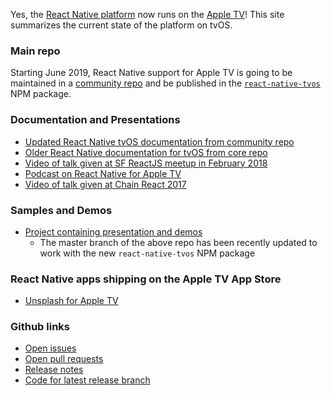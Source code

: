 <!-- ![Apple TV Demo GIF](./rnappletv.gif) -->

Yes, the [React Native platform](https://facebook.github.io/react-native) now runs on the [Apple TV](https://www.apple.com/tv/)! This site summarizes the current state of the platform on tvOS.

### Main repo

Starting June 2019, React Native support for Apple TV is going to be maintained in a [community repo](https://github.com/react-native-community/react-native-tvos) and be published in the [`react-native-tvos`](https://www.npmjs.com/package/react-native-tvos) NPM package.

### Documentation and Presentations

- [Updated React Native tvOS documentation from community repo](https://github.com/react-native-community/react-native-tvos/blob/master/README-appletv.md)
- [Older React Native documentation for tvOS from core repo](https://facebook.github.io/react-native/docs/building-for-apple-tv.html)
- [Video of talk given at SF ReactJS meetup in February 2018](https://www.youtube.com/watch?v=zrYiQr6CBg8)
- [Podcast on React Native for Apple TV](https://itunes.apple.com/us/podcast/75-building-apple-tv-apps-feat-douglas-lowder/id1058647602?i=1000391604510&mt=2)
- [Video of talk given at Chain React 2017](https://www.youtube.com/watch?v=jDRXGqb9hno)

### Samples and Demos

- [Project containing presentation and demos](https://github.com/dlowder-salesforce/RNAppleTVTalk)
  - The master branch of the above repo has been recently updated to work with the new `react-native-tvos` NPM package

### React Native apps shipping on the Apple TV App Store

- [Unsplash for Apple TV](https://itunes.apple.com/us/app/unsplash-for-apple-tv/id1165050871?mt=8)

### Github links
- [Open issues](https://github.com/react-native-community/react-native-tvos/issues)
- [Open pull requests](https://github.com/react-native-community/react-native-tvos/pulls)
- [Release notes](https://github.com/react-native-community/react-native-tvos/releases)
- [Code for latest release branch](https://github.com/react-native-community/react-native-tvos/tree/tvos-v0.61.2)


